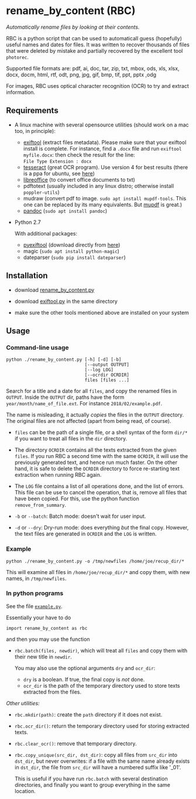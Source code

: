 # rename_by_content (RBC)
_Automatically rename files by looking at their contents._

RBC is a python script that can be used to automaticall guess (hopefully) useful names and dates for files. It was written to recover thousands of files that were deleted by mistake and partially recovered by the excellent tool `photorec`.

Supported file formats are:
pdf, ai, doc, tar, zip, txt, mbox, ods, xls, xlsx, docx, docm, html, rtf, odt, png, jpg, gif, bmp, tif, ppt, pptx ,odg

For images, RBC uses optical character recognition (OCR) to try and extract information.

## Requirements

* A linux machine with several opensource utilities (should work on a
  mac too, in principle):

	- [exiftool](https://www.sno.phy.queensu.ca/~phil/exiftool/)
	  (extract files metadata). Please make sure that your exiftool
	  install is complete. For instance, find a `.docx` file and run
	  `exiftool myfile.docx`: then
	  check the result for the line:  
	  `File Type Extension : docx`
	- [tesseract](https://github.com/tesseract-ocr/tesseract) (great OCR program). Use version 4 for best results (there is a ppa for ubuntu, see [here](https://github.com/tesseract-ocr/tesseract/wiki))
	- [libreoffice](https://www.libreoffice.org/) (to convert office documents to txt)
	- pdftotext (usually included in any linux distro; otherwise install `poppler-utils`)
	- mudraw (convert pdf to image. `sudo apt install mupdf-tools`. This one can be replaced by its many equivalents. But [mupdf](https://mupdf.com/) is great.)
	- [pandoc](https://pandoc.org/) (`sudo apt install pandoc`)

* Python 2.7

  With additional packages:

  - [pyexiftool](https://smarnach.github.io/pyexiftool/) (download directly from [here](https://raw.githubusercontent.com/smarnach/pyexiftool/master/exiftool.py))
  - magic (`sudo apt install python-magic`)
  - dateparser (`sudo pip install dateparser`)

## Installation

* download [rename_by_content.py](https://github.com/sanette/rename_by_content/blob/master/rename_by_content.py)

* download [exiftool.py](https://raw.githubusercontent.com/smarnach/pyexiftool/master/exiftool.py) in the same directory

* make sure the other tools mentioned above are installed on your system

## Usage

### Command-line usage

```
python ./rename_by_content.py [-h] [-d] [-b]  
                              [--output OUTPUT]
                              [--log LOG]  
                              [--ocrdir OCRDIR]  
                              files [files ...]
```

Search for a title and a date for all `files`, and copy the renamed
files in `OUTPUT`. Inside the `OUTPUT` dir, paths have the form
`year/month/name_of_file.ext`. For instance `2018/02/example.pdf`.

The name is misleading, it actually _copies_ the files in the `OUTPUT`
directory. The original files are not affected (apart from being read,
of course).

* `files` can be the path of a single file, or a shell syntax of the
  form `dir/*` if you want to treat all files in the `dir` directory.

* The directory `OCRDIR` contains all the texts extracted from the
  given `files`. If you run RBC a second time with the same `OCRDIR`,
  it will use the previously generated text, and hence run much
  faster. On the other hand, it is safe to delete the `OCRDIR`
  directory to force re-starting text extraction when running RBC
  again.

* The `LOG` file contains a list of all operations done, and the list
  of errors. This file can be use to cancel the operation, that is,
  remove all files that have been copied. For this, use the python
  function `remove_from_summary`.

* `-b` or `--batch`: Batch mode: doesn't wait for user input.

* `-d` or `--dry`: Dry-run mode: does everything _but_ the final
  copy. However, the text files are generated in `OCRDIR` and the
  `LOG` is written.

### Example

`python ./rename_by_content.py -o /tmp/newfiles /home/joe/recup_dir/*`

This will examine all files in `/home/joe/recup_dir/*` and copy them,
with new names, in `/tmp/newfiles`.

### In python programs

See the file [`example.py`](https://github.com/sanette/rename_by_content/blob/master/example.py).

Essentially your have to do

```
import rename_by_content as rbc
```

and then you may use the function

 - `rbc.batch(files, newdir)`, which will treat all `files` and copy
   them with their new title in `newdir`.

   You may also use the optional arguments `dry` and `ocr_dir`:
     * `dry` is a boolean. If true, the final copy is _not_ done.
     * `ocr_dir` is the path of the temporary directory used to store
       texts extracted from the files.

_Other utilities:_

 - `rbc.mkdir(path)`: create the `path` directory if it does not exist.
 
 - `rbc.ocr_dir()`: return the temporary directory used for storing
   extracted texts.

 - `rbc.clear_ocr()`: remove that temporary directory.

 - `rbc.copy_unique(src_dir, dst_dir)`: copy all files from `src_dir` into
   `dst_dir`, but never overwrites: if a file with the same name
   already exists in `dst_dir`, the file from `src_dir` will have a
   numbered suffix like '_01'.

   This is useful if you have run `rbc.batch` with several destination
   directories, and finally you want to group everything in the same
   location.
